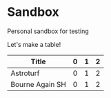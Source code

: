 Sandbox
=======

Personal sandbox for testing

Let's make a table!


Title           | 0 | 1 | 2
--------------- | - | - | -
Astroturf       | 0 | 1 | 2
Bourne Again SH | 0 | 1 | 2
